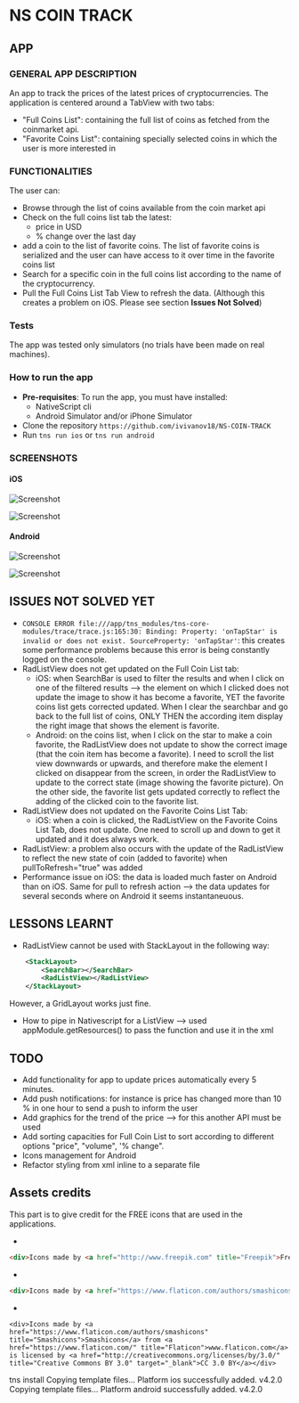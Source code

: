 # NS COIN TRACK

## APP

### GENERAL APP DESCRIPTION

An app to track the prices of the latest prices of cryptocurrencies. The application is centered around a TabView with two tabs:

- "Full Coins List": containing the full list of coins as fetched from the coinmarket api.
- "Favorite Coins List": containing specially selected coins in which the user is more interested in

### FUNCTIONALITIES

The user can:

- Browse through the list of coins available from the coin market api
- Check on the full coins list tab the latest:
  - price in USD
  - % change over the last day
- add a coin to the list of favorite coins. The list of favorite coins is serialized and the user can have access to it over time in the favorite coins list
- Search for a specific coin in the full coins list according to the name of the cryptocurrency.
- Pull the Full Coins List Tab View to refresh the data. (Although this creates a problem on iOS. Please see section **Issues Not Solved**)

### Tests

The app was tested only simulators (no trials have been made on real machines).

### How to run the app

- **Pre-requisites**: To run the app, you must have installed:
  - NativeScript cli
  - Android Simulator and/or iPhone Simulator
- Clone the repository `https://github.com/ivivanov18/NS-COIN-TRACK`
- Run `tns run ios` or `tns run android`

### SCREENSHOTS

#### iOS

![Screenshot](screenshots/iOS/iOS_Full_Coins_List.png "Full Coins List")

![Screenshot](screenshots/iOS/iOS_Favorite_Coins_List.png "Favorite Coins List")

#### Android

![Screenshot](screenshots/Android/Android_Full_Coins_List.png "Full Coins List")

![Screenshot](screenshots/Android/Android_Favorite_Coins_List.png "Favorite Coins List")

## ISSUES NOT SOLVED YET

- `CONSOLE ERROR file:///app/tns_modules/tns-core-modules/trace/trace.js:165:30: Binding: Property: 'onTapStar' is invalid or does not exist. SourceProperty: 'onTapStar'`: this creates some performance problems because this error is being constantly logged on the console.
- RadListView does not get updated on the Full Coin List tab:
  - iOS: when SearchBar is used to filter the results and when I click on one of the filtered results --> the element on which I clicked does not update the image to show it has become a favorite, YET the favorite coins list gets corrected updated. When I clear the searchbar and go back to the full list of coins, ONLY THEN the according item display the right image that shows the element is favorite.
  - Android: on the coins list, when I click on the star to make a coin favorite, the RadListView does not update to show the correct image (that the coin item has become a favorite). I need to scroll the list view downwards or upwards, and therefore make the element I clicked on disappear from the screen, in order the RadListView to update to the correct state (image showing the favorite picture). On the other side, the favorite list gets updated correctly to reflect the adding of the clicked coin to the favorite list.
- RadListView does not updated on the Favorite Coins List Tab:
  - iOS: when a coin is clicked, the RadListView on the Favorite Coins List Tab, does not update. One need to scroll up and down to get it updated and it does always work.
- RadListView: a problem also occurs with the update of the RadListView to reflect the new state of coin (added to favorite) when pullToRefresh="true" was added
- Performance issue on iOS: the data is loaded much faster on Android than on iOS. Same for pull to refresh action --> the data updates for several seconds where on Android it seems instantaneuous.

## LESSONS LEARNT

- RadListView cannot be used with StackLayout in the following way:

```xml
    <StackLayout>
        <SearchBar></SearchBar>
        <RadListView></RadListView>
    </StackLayout>
```

However, a GridLayout works just fine.

- How to pipe in Nativescript for a ListView --> used appModule.getResources() to pass the function and use it in the xml

## TODO

- Add functionality for app to update prices automatically every 5 minutes.
- Add push notifications: for instance is price has changed more than 10 % in one hour to send a push to inform the user
- Add graphics for the trend of the price --> for this another API must be used
- Add sorting capacities for Full Coin List to sort according to different options "price", "volume", '% change".
- Icons management for Android
- Refactor styling from xml inline to a separate file

## Assets credits

This part is to give credit for the FREE icons that are used in the applications.

-

```html
<div>Icons made by <a href="http://www.freepik.com" title="Freepik">Freepik</a> from <a href="https://www.flaticon.com/" title="Flaticon">www.flaticon.com</a> is licensed by <a href="http://creativecommons.org/licenses/by/3.0/" title="Creative Commons BY 3.0" target="_blank">CC 3.0 BY</a></div>
```

-

```html
<div>Icons made by <a href="https://www.flaticon.com/authors/smashicons" title="Smashicons">Smashicons</a> from <a href="https://www.flaticon.com/" title="Flaticon">www.flaticon.com</a> is licensed by <a href="http://creativecommons.org/licenses/by/3.0/" title="Creative Commons BY 3.0" target="_blank">CC 3.0 BY</a></div>
```

-

```
<div>Icons made by <a href="https://www.flaticon.com/authors/smashicons" title="Smashicons">Smashicons</a> from <a href="https://www.flaticon.com/" title="Flaticon">www.flaticon.com</a> is licensed by <a href="http://creativecommons.org/licenses/by/3.0/" title="Creative Commons BY 3.0" target="_blank">CC 3.0 BY</a></div>
```

tns install
Copying template files...
Platform ios successfully added. v4.2.0
Copying template files...
Platform android successfully added. v4.2.0
